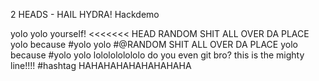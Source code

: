 2 HEADS - HAIL HYDRA!
Hackdemo

yolo
yolo yourself!
<<<<<<< HEAD
RANDOM SHIT ALL OVER DA PLACE
yolo because #yolo yolo
#@RANDOM SHIT ALL OVER DA PLACE
yolo because #yolo yolo
lololololololo
do you even git bro?
this is the mighty line!!!! #hashtag
HAHAHAHAHAHAHAHAHA
